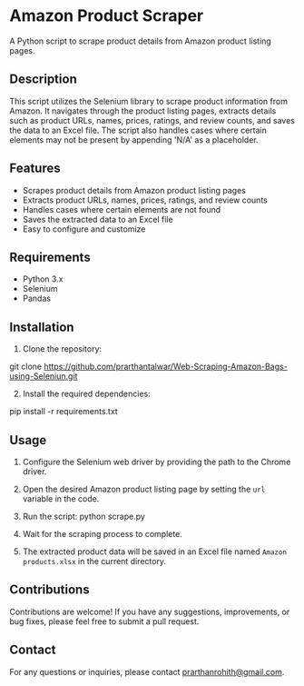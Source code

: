 # Amazon Product Scraper

A Python script to scrape product details from Amazon product listing pages.

## Description

This script utilizes the Selenium library to scrape product information from Amazon. It navigates through the product listing pages, extracts details such as product URLs, names, prices, ratings, and review counts, and saves the data to an Excel file. The script also handles cases where certain elements may not be present by appending 'N/A' as a placeholder.

## Features

- Scrapes product details from Amazon product listing pages
- Extracts product URLs, names, prices, ratings, and review counts
- Handles cases where certain elements are not found
- Saves the extracted data to an Excel file
- Easy to configure and customize

## Requirements

- Python 3.x
- Selenium
- Pandas

## Installation

1. Clone the repository:

git clone https://github.com/prarthantalwar/Web-Scraping-Amazon-Bags-using-Seleniun.git

2. Install the required dependencies:

pip install -r requirements.txt

## Usage

1. Configure the Selenium web driver by providing the path to the Chrome driver.
2. Open the desired Amazon product listing page by setting the `url` variable in the code.
3. Run the script:
python scrape.py

4. Wait for the scraping process to complete.
5. The extracted product data will be saved in an Excel file named `Amazon products.xlsx` in the current directory.

## Contributions

Contributions are welcome! If you have any suggestions, improvements, or bug fixes, please feel free to submit a pull request.

## Contact

For any questions or inquiries, please contact prarthanrohith@gmail.com.


